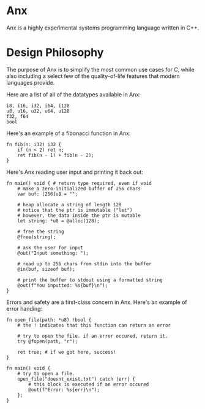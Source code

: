 # Anx

Anx is a highly experimental systems programming language written in C++.

# Design Philosophy

The purpose of Anx is to simplify the most common use cases for C, while also including a select few of the quality-of-life features that modern languages provide.

Here are a list of all of the datatypes available in Anx:
```
i8, i16, i32, i64, i128
u8, u16, u32, u64, u128
f32, f64
bool
```

Here's an example of a fibonacci function in Anx:

```
fn fib(n: i32) i32 {
    if (n < 2) ret n;
    ret fib(n - 1) + fib(n - 2);
}
```

Here's Anx reading user input and printing it back out:

```
fn main() void { # return type required, even if void
    # make a zero-initialized buffer of 256 chars
    var buf: [256]u8 = "";

    # heap allocate a string of length 128
    # notice that the ptr is immutable ("let")
    # however, the data inside the ptr is mutable
    let string: *u8 = @alloc(128);

    # free the string
    @free(string);

    # ask the user for input
    @out("Input something: ");

    # read up to 256 chars from stdin into the buffer
    @in(buf, sizeof buf);

    # print the buffer to stdout using a formatted string
    @out(f"You inputted: %s{buf}\n");
}
```

Errors and safety are a first-class concern in Anx. Here's an example of error handing:

```
fn open_file(path: *u8) !bool {
    # the ! indicates that this function can return an error

    # try to open the file. if an error occured, return it.
    try @fopen(path, "r");

    ret true; # if we got here, success!
}

fn main() void {
    # try to open a file.
    open_file("doesnt_exist.txt") catch |err| {
        # this block is executed if an error occured
        @out(f"Error: %s{err}\n");
    };
}
```

